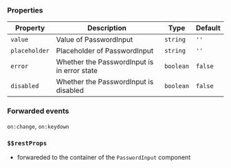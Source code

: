 ### Properties

| Property      | Description                                 | Type      | Default |
| ------------- | ------------------------------------------- | --------- | ------- |
| `value`       | Value of PasswordInput                      | `string`  | `''`    |
| `placeholder` | Placeholder of PasswordInput                | `string`  | `''`    |
| `error`       | Whether the PasswordInput is in error state | `boolean` | `false` |
| `disabled`    | Whether the PasswordInput is disabled       | `boolean` | `false` |

### Forwarded events

`on:change`, `on:keydown`

### `$$restProps`

- forwareded to the container of the `PasswordInput` component
